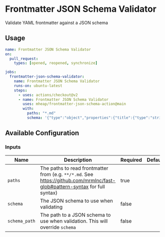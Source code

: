 # Frontmatter JSON Schema Validator

Validate YAML frontmatter against a JSON schema

## Usage

```yaml
name: Frontmatter JSON Schema Validator
on:
  pull_request:
    types: [opened, reopened, synchronize]

jobs:
  frontmatter-json-schema-validator:
    name: Frontmatter JSON Schema Validator
    runs-on: ubuntu-latest
    steps:
      - uses: actions/checkout@v2
      - name: Frontmatter JSON Schema Validator
        uses: mheap/frontmatter-json-schema-action@main
        with:
          paths: "*.md"
          schema: '{"type":"object","properties":{"title":{"type":"string"},"description":{"type":"string"}},"required":["title"],"additionalProperties":false}'
```

## Available Configuration

### Inputs

| Name          | Description                                                                                                                 | Required | Default |
| ------------- | --------------------------------------------------------------------------------------------------------------------------- | -------- | ------- |
| `paths`       | The paths to read frontmatter from (e.g. `**/*.md`. See https://github.com/mrmlnc/fast-glob#pattern-syntax for full syntax) | true     |
| `schema`      | The JSON schema to use when validating                                                                                      | false    |
| `schema_path` | The path to a JSON schema to use when validation. This will override `schema`                                               | false    |
